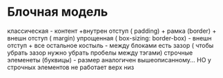 # Блочная модель
классическая -  контент +внутрен отступ ( padding) + рамка (border) + внешн отступ ( margin)
упрощенная ( box-sizing: border-box) - внешн отступ  + все остальное 
костыль - между блоками есть зазор ( чтобы убрать зазор нужно убрать пробелы между тэгами)
строчные элеменеты (буквицы) - размер аналогичен вышеописанному... НО у строчных элементов не работает верх низ
